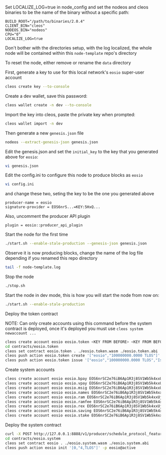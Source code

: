 Set LOCALIZE_LOG=true in node_config and set the nodeos and cleos binaries to be the name of the binary without a specific path:
```
BUILD_ROOT="/path/to/binaries/2.0.4"
CLIENT_BIN="cleos"
NODEOS_BIN="nodeos"
CPU="0"
LOCALIZE_LOG=true
```
Don't bother with the directories setup, with the log localized, the whole node will be contained within this `node-template` repo's directory


To reset the node, either remove or rename the `data` directory

First, generate a key to use for this local network's `eosio` super-user account
```bash
cleos create key --to-console
```

Create a dev wallet, save this password:
```bash
cleos wallet create -n dev --to-console
```

Import the key into cleos, paste the private key when prompted:
```bash
cleos wallet import -n dev
```

Then generate a new `genesis.json` file
```bash
nodeos --extract-genesis-json genesis.json
```

Edit the genesis.json and set the `initial_key` to the key that you generated above for `eosio`:
```bash
vi genesis.json
```

Edit the config.ini to configure this node to produce blocks as `eosio`
```bash
vi config.ini
```
and change these two, seting the key to be the one you generated above
```
producer-name = eosio
signature-provider = EOS6nrS...=KEY:5HxQ...
```
Also, uncomment the producer API plugin
```
plugin = eosio::producer_api_plugin
```

Start the node for the first time
```bash
./start.sh --enable-stale-production --genesis-json genesis.json
```

Observe it is now producing blocks, change the name of the log file depending if you renamed this repo directory
```bash
tail -f node-template.log
```

Stop the node
```bash
./stop.sh
```

Start the node in dev mode, this is how you will start the node from now on:
```bash
./start.sh --enable-stale-production
```

Deploy the token contract

NOTE: Can only create accounts using this command before the system contract is deployed, once it's deployed you must use `cleos system newaccount ...`
```bash
cleos create account eosio eosio.token <KEY FROM BEFORE> <KEY FROM BEFORE>
cd contracts/eosio.token
cleos set contract eosio.token . ./eosio.token.wasm ./eosio.token.abi
cleos push action eosio.token create '["eosio","100000000.0000 TLOS"]' -p eosio.token@active
cleos push action eosio.token issue '["eosio","100000000.0000 TLOS","Issue max supply to eosio"]' -p eosio@active
```

Create system accounts
```bash
cleos create account eosio eosio.bpay EOS6nrSC2e76iB6Ap1R3j8SV1Wb5k4xxUjcVMQeQQ9z1BRQNYarQC EOS6nrSC2e76iB6Ap1R3j8SV1Wb5k4xxUjcVMQeQQ9z1BRQNYarQC
cleos create account eosio eosio.vpay EOS6nrSC2e76iB6Ap1R3j8SV1Wb5k4xxUjcVMQeQQ9z1BRQNYarQC EOS6nrSC2e76iB6Ap1R3j8SV1Wb5k4xxUjcVMQeQQ9z1BRQNYarQC
cleos create account eosio eosio.msig EOS6nrSC2e76iB6Ap1R3j8SV1Wb5k4xxUjcVMQeQQ9z1BRQNYarQC EOS6nrSC2e76iB6Ap1R3j8SV1Wb5k4xxUjcVMQeQQ9z1BRQNYarQC
cleos create account eosio eosio.names EOS6nrSC2e76iB6Ap1R3j8SV1Wb5k4xxUjcVMQeQQ9z1BRQNYarQC EOS6nrSC2e76iB6Ap1R3j8SV1Wb5k4xxUjcVMQeQQ9z1BRQNYarQC
cleos create account eosio eosio.ram EOS6nrSC2e76iB6Ap1R3j8SV1Wb5k4xxUjcVMQeQQ9z1BRQNYarQC EOS6nrSC2e76iB6Ap1R3j8SV1Wb5k4xxUjcVMQeQQ9z1BRQNYarQC
cleos create account eosio eosio.ramfee EOS6nrSC2e76iB6Ap1R3j8SV1Wb5k4xxUjcVMQeQQ9z1BRQNYarQC EOS6nrSC2e76iB6Ap1R3j8SV1Wb5k4xxUjcVMQeQQ9z1BRQNYarQC
cleos create account eosio eosio.rex EOS6nrSC2e76iB6Ap1R3j8SV1Wb5k4xxUjcVMQeQQ9z1BRQNYarQC EOS6nrSC2e76iB6Ap1R3j8SV1Wb5k4xxUjcVMQeQQ9z1BRQNYarQC
cleos create account eosio eosio.saving EOS6nrSC2e76iB6Ap1R3j8SV1Wb5k4xxUjcVMQeQQ9z1BRQNYarQC EOS6nrSC2e76iB6Ap1R3j8SV1Wb5k4xxUjcVMQeQQ9z1BRQNYarQC
cleos create account eosio eosio.stake EOS6nrSC2e76iB6Ap1R3j8SV1Wb5k4xxUjcVMQeQQ9z1BRQNYarQC EOS6nrSC2e76iB6Ap1R3j8SV1Wb5k4xxUjcVMQeQQ9z1BRQNYarQC
```

Deploy the system contract
```bash
curl -X POST http://127.0.0.1:8888/v1/producer/schedule_protocol_feature_activations -d '{"protocol_features_to_activate": ["0ec7e080177b2c02b278d5088611686b49d739925a92d9bfcacd7fc6b74053bd"]}' | jq
cd contracts/eosio.system
cleos set contract eosio . ./eosio.system.wasm ./eosio.system.abi
cleos push action eosio init '[0,"4,TLOS"]' -p eosio@active
```
